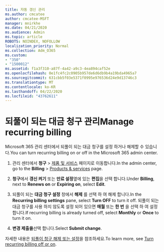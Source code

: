 ```yaml
---
title: 자동 갱신 관리
ms.author: cmcatee
author: cmcatee-MSFT
manager: mnirkhe
ms.date: 04/21/2020
ms.audience: Admin
ms.topic: article
ROBOTS: NOINDEX, NOFOLLOW
localization_priority: Normal
ms.collection: Adm_O365
ms.custom:
- "350"
- "1500012"
ms.assetid: f1a3f310-a87f-4a42-a9c3-4ea894caf52e
ms.openlocfilehash: 0e1fc4fc2c0905b957de6d6db9b4a19bda4965a7
ms.sourcegitcommit: 631cbb5f03e5371f0995e976536d24e9d13746c3
ms.translationtype: MT
ms.contentlocale: ko-KR
ms.lasthandoff: 04/22/2020
ms.locfileid: "43762611"
---
```

# <a name="manage-recurring-billing"></a><span data-ttu-id="468ec-102">되풀이 되는 대금 청구 관리</span><span class="sxs-lookup"><span data-stu-id="468ec-102">Manage recurring billing</span></span>

<span data-ttu-id="468ec-103">Microsoft 365 관리 센터에서 되풀이 되는 대금 청구를 설정 하거나 해제할 수 있습니다.</span><span class="sxs-lookup"><span data-stu-id="468ec-103">You can turn recurring billing on or off in the Microsoft 365 admin center.</span></span>
  
1. <span data-ttu-id="468ec-104">관리 센터에서 **청구** \> [제품 및 서비스](https://go.microsoft.com/fwlink/p/?linkid=842054) 페이지로 이동합니다.</span><span class="sxs-lookup"><span data-stu-id="468ec-104">In the admin center, go to the **Billing** \> [Products & services](https://go.microsoft.com/fwlink/p/?linkid=842054) page.</span></span>

2. <span data-ttu-id="468ec-105">**청구**에서 **갱신 켜기** 또는 **만료 설정**옆에 있는 **편집**을 선택 합니다.</span><span class="sxs-lookup"><span data-stu-id="468ec-105">Under **Billing**, next to **Renews on** or **Expiring on**, select **Edit**.</span></span>

3. <span data-ttu-id="468ec-106">되풀이 되는 **대금 청구 설정** 창에서 **해제** 를 선택 하 여 해제 합니다.</span><span class="sxs-lookup"><span data-stu-id="468ec-106">In the **Recurring billing settings** pane, select **Turn OFF** to turn it off.</span></span> <span data-ttu-id="468ec-107">되풀이 되는 대금 청구를 사용 하지 않도록 설정 되어 있으면 **매월** 또는 **한 번** 을 선택 하 여 설정 합니다.</span><span class="sxs-lookup"><span data-stu-id="468ec-107">If recurring billing is already turned off, select **Monthly** or **Once** to turn it on.</span></span>

4. <span data-ttu-id="468ec-108">**변경 제출을**선택 합니다.</span><span class="sxs-lookup"><span data-stu-id="468ec-108">Select **Submit change**.</span></span>

<span data-ttu-id="468ec-109">자세한 내용은 [되풀이 청구 해제 또는 설정](https://docs.microsoft.com/office365/admin/subscriptions-and-billing/renew-your-subscription?view=o365-worldwide#turn-recurring-billing-off-or-on)을 참조하세요.</span><span class="sxs-lookup"><span data-stu-id="468ec-109">To learn more, see [Turn recurring billing off or on](https://docs.microsoft.com/office365/admin/subscriptions-and-billing/renew-your-subscription?view=o365-worldwide#turn-recurring-billing-off-or-on).</span></span>